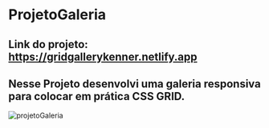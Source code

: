 # ProjetoGaleria

## Link do projeto: https://gridgallerykenner.netlify.app

## Nesse Projeto desenvolvi uma galeria responsiva para colocar em prática CSS GRID.
![projetoGaleria](https://user-images.githubusercontent.com/101514929/184257524-a242b1a0-dadc-436c-bd02-27147a5d6a2e.PNG)


